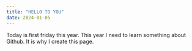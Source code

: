 ```yaml
---
title: "HELLO TO YOU"
date: 2024-01-05
---
```

Today is first friday this year.
This year I need to learn something about Github.
It is why I create this page.
